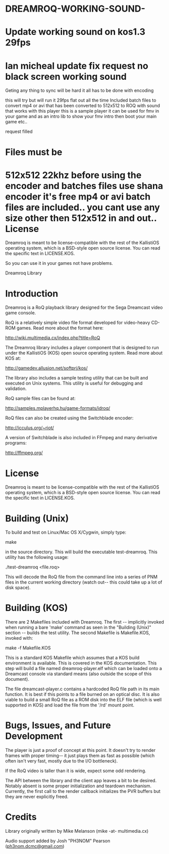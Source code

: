 # DREAMROQ-WORKING-SOUND-
Update working sound on  kos1.3
29fps
==============
Ian micheal update fix request no black screen working sound 
================================================================
Geting any thing to sync will be hard it all has to be done with encoding

this will try but will run it 29fps flat out all the time 
Included batch files to convert mp4 or avi that has been converted to 512x512 to ROQ with sound that works with this player
this is a sample player it can be used for fmv in your game and as an intro lib to show your fmv intro then boot your main
game etc.. 

request filled

Files must be
=====================
512x512 22khz before using the encoder and batches files use shana encoder it's free
mp4 or avi batch files are included.. you cant use any size other then 512x512 in and out..
License
=======
Dreamroq is meant to be license-compatible with the rest of the KallistiOS
operating system, which is a BSD-style open source license. You can read
the specific text in LICENSE.KOS.

So you can use it in your games not have problems.

Dreamroq Library

Introduction
============
Dreamroq is a RoQ playback library designed for the Sega Dreamcast video
game console.

RoQ is a relatively simple video file format developed for video-heavy
CD-ROM games. Read more about the format here:

http://wiki.multimedia.cx/index.php?title=RoQ

The Dreamroq library includes a player component that is designed to run
under the KallistiOS (KOS) open source operating system. Read more about
KOS at:

http://gamedev.allusion.net/softprj/kos/

The library also includes a sample testing utility that can be built
and executed on Unix systems. This utility is useful for debugging and
validation.

RoQ sample files can be found at:

http://samples.mplayerhq.hu/game-formats/idroq/

RoQ files can also be created using the Switchblade encoder:

http://icculus.org/~riot/

A version of Switchblade is also included in FFmpeg and many derivative
programs:

http://ffmpeg.org/


License
=======
Dreamroq is meant to be license-compatible with the rest of the KallistiOS
operating system, which is a BSD-style open source license. You can read
the specific text in LICENSE.KOS.


Building (Unix)
===============
To build and test on Linux/Mac OS X/Cygwin, simply type:

  make

in the source directory. This will build the executable test-dreamroq. This
utility has the following usage:

  ./test-dreamroq <file.roq>

This will decode the RoQ file from the command line into a series of PNM
files in the current working directory (watch out-- this could take up a
lot of disk space).


Building (KOS)
==============
There are 2 Makefiles included with Dreamroq. The first -- implicitly
invoked when running a bare 'make' command as seen in the "Building (Unix)"
section -- builds the test utility. The second Makefile is Makefile.KOS,
invoked with:

  make -f Makefile.KOS

This is a standard KOS Makefile which assumes that a KOS build environment
is available. This is covered in the KOS documentation. This step will
build a file named dreamroq-player.elf which can be loaded onto a Dreamcast
console via standard means (also outside the scope of this document).

The file dreamcast-player.c contains a hardcoded RoQ file path in its
main function. It is best if this points to a file burned on an optical
disc. It is also viable to build a small RoQ file as a ROM disk into the
ELF file (which is well supported in KOS) and load the file from the '/rd'
mount point.


Bugs, Issues, and Future Development
====================================
The player is just a proof of concept at this point. It doesn't try to
render frames with proper timing-- it just plays them as fast as possible
(which often isn't very fast, mostly due to the I/O bottleneck).

If the RoQ video is taller than it is wide, expect some odd rendering.

The API between the library and the client app leaves a bit to be desired.
Notably absent is some proper initialization and teardown mechanism.
Currently, the first call to the render callback initializes the PVR buffers
but they are never explicitly freed.


Credits
======= 
Library originally written by Mike Melanson (mike -at- multimedia.cx)

Audio support added by Josh "PH3NOM" Pearson (ph3nom.dcmc@gmail.com)
